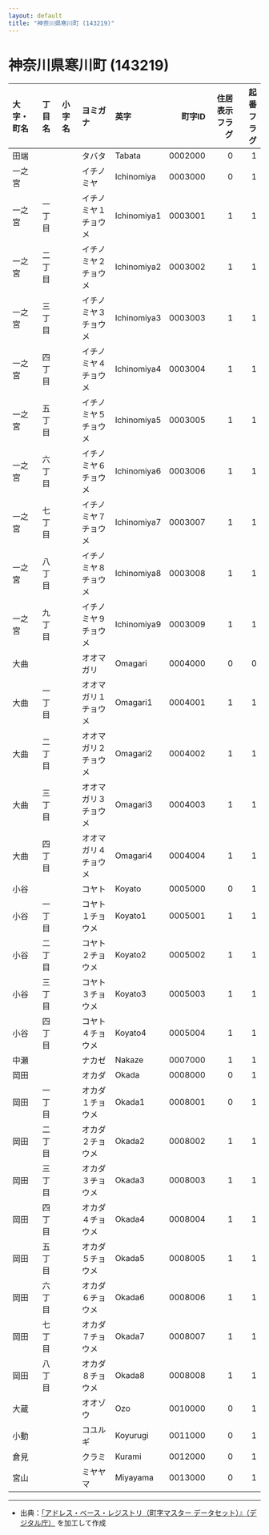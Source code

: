 ```yaml
---
layout: default
title: "神奈川県寒川町 (143219)"
---
```


# 神奈川県寒川町 (143219)

| 大字・町名 | 丁目名 | 小字名 | ヨミガナ | 英字 | 町字ID | 住居表示フラグ | 起番フラグ |
|:--------|:------|:------|:-----------------|:---------------------|--------:|----------:|--------:|
| 田端 |  |  | タバタ | Tabata | 0002000 | 0 | 1 |
| 一之宮 |  |  | イチノミヤ | Ichinomiya | 0003000 | 0 | 1 |
| 一之宮 | 一丁目 |  | イチノミヤ１チョウメ | Ichinomiya1 | 0003001 | 1 | 1 |
| 一之宮 | 二丁目 |  | イチノミヤ２チョウメ | Ichinomiya2 | 0003002 | 1 | 1 |
| 一之宮 | 三丁目 |  | イチノミヤ３チョウメ | Ichinomiya3 | 0003003 | 1 | 1 |
| 一之宮 | 四丁目 |  | イチノミヤ４チョウメ | Ichinomiya4 | 0003004 | 1 | 1 |
| 一之宮 | 五丁目 |  | イチノミヤ５チョウメ | Ichinomiya5 | 0003005 | 1 | 1 |
| 一之宮 | 六丁目 |  | イチノミヤ６チョウメ | Ichinomiya6 | 0003006 | 1 | 1 |
| 一之宮 | 七丁目 |  | イチノミヤ７チョウメ | Ichinomiya7 | 0003007 | 1 | 1 |
| 一之宮 | 八丁目 |  | イチノミヤ８チョウメ | Ichinomiya8 | 0003008 | 1 | 1 |
| 一之宮 | 九丁目 |  | イチノミヤ９チョウメ | Ichinomiya9 | 0003009 | 1 | 1 |
| 大曲 |  |  | オオマガリ | Omagari | 0004000 | 0 | 0 |
| 大曲 | 一丁目 |  | オオマガリ１チョウメ | Omagari1 | 0004001 | 1 | 1 |
| 大曲 | 二丁目 |  | オオマガリ２チョウメ | Omagari2 | 0004002 | 1 | 1 |
| 大曲 | 三丁目 |  | オオマガリ３チョウメ | Omagari3 | 0004003 | 1 | 1 |
| 大曲 | 四丁目 |  | オオマガリ４チョウメ | Omagari4 | 0004004 | 1 | 1 |
| 小谷 |  |  | コヤト | Koyato | 0005000 | 0 | 1 |
| 小谷 | 一丁目 |  | コヤト１チョウメ | Koyato1 | 0005001 | 1 | 1 |
| 小谷 | 二丁目 |  | コヤト２チョウメ | Koyato2 | 0005002 | 1 | 1 |
| 小谷 | 三丁目 |  | コヤト３チョウメ | Koyato3 | 0005003 | 1 | 1 |
| 小谷 | 四丁目 |  | コヤト４チョウメ | Koyato4 | 0005004 | 1 | 1 |
| 中瀬 |  |  | ナカゼ | Nakaze | 0007000 | 1 | 1 |
| 岡田 |  |  | オカダ | Okada | 0008000 | 0 | 1 |
| 岡田 | 一丁目 |  | オカダ１チョウメ | Okada1 | 0008001 | 0 | 1 |
| 岡田 | 二丁目 |  | オカダ２チョウメ | Okada2 | 0008002 | 1 | 1 |
| 岡田 | 三丁目 |  | オカダ３チョウメ | Okada3 | 0008003 | 1 | 1 |
| 岡田 | 四丁目 |  | オカダ４チョウメ | Okada4 | 0008004 | 1 | 1 |
| 岡田 | 五丁目 |  | オカダ５チョウメ | Okada5 | 0008005 | 1 | 1 |
| 岡田 | 六丁目 |  | オカダ６チョウメ | Okada6 | 0008006 | 1 | 1 |
| 岡田 | 七丁目 |  | オカダ７チョウメ | Okada7 | 0008007 | 1 | 1 |
| 岡田 | 八丁目 |  | オカダ８チョウメ | Okada8 | 0008008 | 1 | 1 |
| 大蔵 |  |  | オオゾウ | Ozo | 0010000 | 0 | 1 |
| 小動 |  |  | コユルギ | Koyurugi | 0011000 | 0 | 1 |
| 倉見 |  |  | クラミ | Kurami | 0012000 | 0 | 1 |
| 宮山 |  |  | ミヤヤマ | Miyayama | 0013000 | 0 | 1 |

---

- 出典：[「アドレス・ベース・レジストリ（町字マスター データセット）』（デジタル庁）](https://www.digital.go.jp/policies/base_registry_address/) を加工して作成
